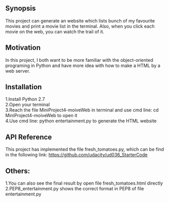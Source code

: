## Synopsis

This project can generate an website which lists bunch of my favourite movies and print a movie list in the terminal. Also, when you click each movie on the web, you can watch the trail of it.


## Motivation

In this project, I both want to be more familiar with the object-oriented programing in Python and have more idea with how to make a HTML by a web server.


## Installation

1.Install Python 2.7<br>
2.Open your terminal<br>
3.Reach the file MiniProject4-moiveWeb in terminal and use cmd line: cd MiniProject4-moiveWeb to open it<br>
4.Use cmd line: python entertainment.py to generate the HTML website<br>


## API Reference
This project has implemented the file fresh_tomatoes.py, which can be find in the following link: https://github.com/udacity/ud036_StarterCode


## Others:

1.You can also see the final result by open file fresh_tomatoes.html directly<br>
2.PEP8_entertainment.py shows the correct format in PEP8 of file entertainment.py<br>

